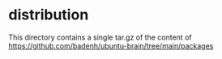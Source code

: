 # distribution

This directory contains a single tar.gz of the content of https://github.com/badenh/ubuntu-brain/tree/main/packages
